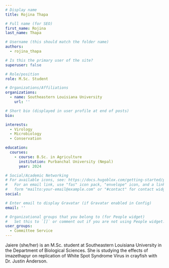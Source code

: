 ```yaml
---
# Display name
title: Rojina Thapa

# Full name (for SEO)
first_name: Rojina
last_name: Thapa

# Username (this should match the folder name)
authors:
  - rojina_thapa

# Is this the primary user of the site?
superuser: false

# Role/position
role: M.Sc. Student

# Organizations/Affiliations
organizations:
  - name: Southeastern Louisiana University
    url: ''

# Short bio (displayed in user profile at end of posts)
bio: 

interests:
  - Virology
  - Microbiology
  - Conservation

education:
  courses:
    - course: B.Sc. in Agriculture
      institution: Purbanchal University (Nepal)
      year: 2024

# Social/Academic Networking
# For available icons, see: https://docs.hugoblox.com/getting-started/page-builder/#icons
#   For an email link, use "fas" icon pack, "envelope" icon, and a link in the
#   form "mailto:your-email@example.com" or "#contact" for contact widget.
social:

# Enter email to display Gravatar (if Gravatar enabled in Config)
email: ''

# Organizational groups that you belong to (for People widget)
#   Set this to `[]` or comment out if you are not using People widget.
user_groups:
  - Committee Service
---
```


Jaiere (she/her) is an M.Sc. student at Southeastern Louisiana University in the Department of Biological Sciences. She is studying the effects of imazethapyr on replication of White Spot Syndrome Virus in crayfish with Dr. Justin Anderson.
